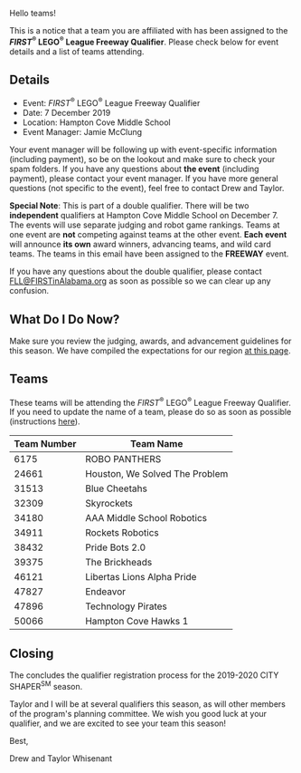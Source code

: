 Hello teams!

This is a notice that a team you are affiliated with has been assigned to the ***FIRST*<sup>&reg;</sup> LEGO<sup>&reg;</sup> League Freeway Qualifier**. Please check below for event details and a list of teams attending.

## Details

- Event: *FIRST*<sup>&reg;</sup> LEGO<sup>&reg;</sup> League Freeway Qualifier
- Date: 7 December 2019
- Location: Hampton Cove Middle School
- Event Manager: Jamie McClung

Your event manager will be following up with event-specific information (including payment), so be on the lookout and make sure to check your spam folders. If you have any questions about **the event** (including payment), please contact your event manager. If you have more general questions (not specific to the event), feel free to contact Drew and Taylor.

**Special Note**: This is part of a double qualifier. There will be two **independent** qualifiers at Hampton Cove Middle School on December 7. The events will use separate judging and robot game rankings. Teams at one event are **not** competing against teams at the other event. **Each event** will announce **its own** award winners, advancing teams, and wild card teams. The teams in this email have been assigned to the **FREEWAY** event.

If you have any questions about the double qualifier, please contact FLL@FIRSTinAlabama.org as soon as possible so we can clear up any confusion.


## What Do I Do Now?

Make sure you review the judging, awards, and advancement guidelines for this season. We have compiled the expectations for our region [at this page](https://github.com/drewwhis/alabama-first-lego-league/blob/main/2019-2020/fll/judging-and-advancement.md).


## Teams

These teams will be attending the *FIRST*<sup>&reg;</sup> LEGO<sup>&reg;</sup> League Freeway Qualifier. If you need to update the name of a team, please do so as soon as possible (instructions [here](https://github.com/drewwhis/alabama-first-lego-league/wiki/Changing-a-Team-Name)).

| Team Number | Team Name |
| ----------- | --------- |
| 6175	      | ROBO PANTHERS |
| 24661	      | Houston, We Solved The Problem |
| 31513	      | Blue Cheetahs |
| 32309	      | Skyrockets |
| 34180	      | AAA Middle School Robotics |
| 34911       | Rockets Robotics |
| 38432       | Pride Bots 2.0 |
| 39375	      | The Brickheads |
| 46121	      | Libertas Lions Alpha Pride |
| 47827	      | Endeavor |
| 47896	      | Technology Pirates |
| 50066       | Hampton Cove Hawks 1 |


## Closing

The concludes the qualifier registration process for the 2019-2020 CITY SHAPER<sup>SM</sup> season.

Taylor and I will be at several qualifiers this season, as will other members of the program's planning committee. We wish you good luck at your qualifier, and we are excited to see your team this season!

Best,

Drew and Taylor Whisenant
